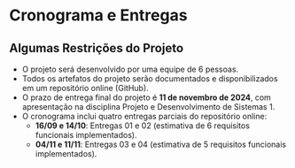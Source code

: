 # Cronograma e Entregas

## Algumas Restrições do Projeto

- O projeto será desenvolvido por uma equipe de 6 pessoas.
- Todos os artefatos do projeto serão documentados e disponibilizados em um repositório online (GitHub).
- O prazo de entrega final do projeto é **11 de novembro de 2024**, com apresentação na disciplina Projeto e Desenvolvimento de Sistemas 1.
- O cronograma inclui quatro entregas parciais do repositório online:
  - **16/09 e 14/10**: Entregas 01 e 02 (estimativa de 6 requisitos funcionais implementados).
  - **04/11 e 11/11**: Entregas 03 e 04 (estimativa de 5 requisitos funcionais implementados).
